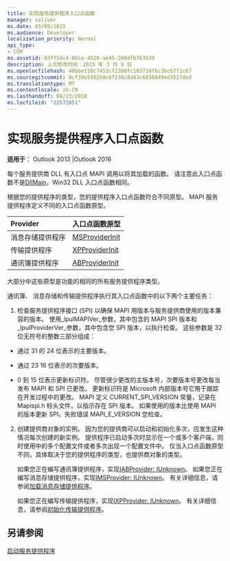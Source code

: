 ```yaml
---
title: 实现服务提供程序入口点函数
manager: soliver
ms.date: 03/09/2015
ms.audience: Developer
localization_priority: Normal
api_type:
- COM
ms.assetid: 83ff54c4-86ce-4529-ae45-260dfb763b30
description: 上次修改时间：2015 年 3 月 9 日
ms.openlocfilehash: 40bbe110c7453cf2360fc103710fbc3bcb7f1c67
ms.sourcegitcommit: 0cf39e5382b8c6f236c8a63c6036849ed3527ded
ms.translationtype: MT
ms.contentlocale: zh-CN
ms.lasthandoff: 08/23/2018
ms.locfileid: "22572051"
---
```

# <a name="implementing-a-service-provider-entry-point-function"></a>实现服务提供程序入口点函数

  
  
**适用于**： Outlook 2013 |Outlook 2016 
  
每个服务提供商 DLL 有入口点 MAPI 调用以将其加载的函数。 请注意此入口点函数不是[DllMain](http://msdn.microsoft.com/en-us/library/ms682583.aspx)，Win32 DLL 入口点函数相同。
  
根据您的提供程序的类型，您的提供程序入口点函数符合不同原型。 MAPI 服务提供程序定义不同的入口点函数原型。
  
|**Provider**|**入口点函数原型**|
|:-----|:-----|
|消息存储提供程序  <br/> |[MSProviderInit](msproviderinit.md) <br/> |
|传输提供程序  <br/> |[XPProviderInit](xpproviderinit.md) <br/> |
|通讯簿提供程序  <br/> |[ABProviderInit](abproviderinit.md) <br/> |
   
大部分中这些原型是功能的相同的所有服务提供程序类型。 
  
通讯簿、 消息存储和传输提供程序执行其入口点函数中的以下两个主要任务：
  
1. 检查服务提供程序接口 (SPI) 以确保 MAPI 用版本与服务提供商使用的版本兼容的版本。 使用_lpulMAPIVer_参数，其中包含的 MAPI SPI 版本和_lpulProviderVer_参数，其中包含您 SPI 版本，以执行检查。 这些参数是 32 位无符号的整数三部分组成： 
    
  - 通过 31 的 24 位表示的主要版本。
    
  - 通过 23 16 位表示的次要版本。
    
  - 0 到 15 位表示更新标识符。 尽管很少更改的主版本号，次要版本号更改每当发布 MAPI 和 SPI 已更改。 更新标识符是 Microsoft 内部版本号它用于跟踪在开发过程中的更改。 MAPI 定义 CURRENT_SPI_VERSION 常量，记录在 Mapispi.h 标头文件，以指示存在 SPI 版本。 如果使用的版本比使用 MAPI 的版本更新 SPI，失败错误 MAPI_E_VERSION 您检查。
    
2. 创建提供商对象的实例。 因为您的提供商可以启动和初始化多次，应发生这种情况每次创建的新实例。 提供程序已启动多次时显示在一个或多个客户端，同时使用中的多个配置文件或者多次出现一个配置文件中。 仅当入口点函数原型不同，具体取决于您的提供程序的类型，也提供商对象的类型。 
    
    如果您正在编写通讯簿提供程序，实现[IABProvider: IUnknown](iabprovideriunknown.md)。 如果您正在编写消息存储提供程序，实现[IMSProvider: IUnknown](imsprovideriunknown.md)。 有关详细信息，请参阅[加载消息存储提供程序](loading-message-store-providers.md)。
    
    如果您正在编写传输提供程序，实现[IXPProvider: IUnknown](ixpprovideriunknown.md)。 有关详细信息，请参阅[初始化传输提供程序](initializing-the-transport-provider.md)。
    
## <a name="see-also"></a>另请参阅



[启动服务提供程序](starting-a-service-provider.md)

